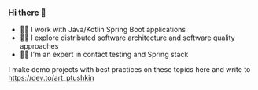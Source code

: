 ### Hi there 👋

* :technologist: I work with Java/Kotlin Spring Boot applications
* :astronaut: I explore distributed software architecture and software quality approaches
* :man_scientist: I'm an expert in contact testing and Spring stack

I make demo projects with best practices on these topics here and write to https://dev.to/art_ptushkin

<!--
**artemptushkin/artemptushkin** is a ✨ _special_ ✨ repository because its `README.md` (this file) appears on your GitHub profile.

Here are some ideas to get you started:

- 🔭 I’m currently working on ...
- 🌱 I’m currently learning ...
- 👯 I’m looking to collaborate on ...
- 🤔 I’m looking for help with ...
- 💬 Ask me about ...
- 📫 How to reach me: ...
- 😄 Pronouns: ...
- ⚡ Fun fact: ...
-->
